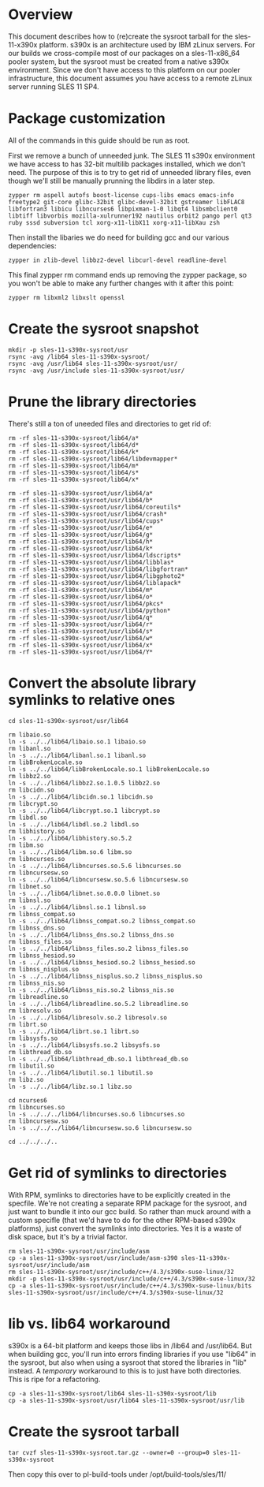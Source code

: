 # Overview

This document describes how to (re)create the sysroot tarball for the sles-11-x390x platform. s390x is an architecture used by IBM zLinux servers. For our builds we cross-compile most of our packages on a sles-11-x86_64 pooler system, but the sysroot must be created from a native s390x environment. Since we don't have access to this platform on our pooler infrastructure, this document assumes you have access to a remote zLinux server running SLES 11 SP4.

# Package customization

All of the commands in this guide should be run as root.

First we remove a bunch of unneeded junk. The SLES 11 s390x environment we have access to has 32-bit multilib packages installed, which we don't need. The purpose of this is to try to get rid of unneeded library files, even though we'll still be manually prunning the libdirs in a later step.

```
zypper rm aspell autofs boost-license cups-libs emacs emacs-info freetype2 git-core glibc-32bit glibc-devel-32bit gstreamer libFLAC8 libfortran3 libicu libncurses6 libpixman-1-0 libqt4 libsmbclient0 libtiff libvorbis mozilla-xulrunner192 nautilus orbit2 pango perl qt3 ruby sssd subversion tcl xorg-x11-libX11 xorg-x11-libXau zsh 
```

Then install the libaries we do need for building gcc and our various dependencies:

```
zypper in zlib-devel libbz2-devel libcurl-devel readline-devel
```

This final zypper rm command ends up removing the zypper package, so you won't be able to make any further changes with it after this point:

```
zypper rm libxml2 libxslt openssl
```

# Create the sysroot snapshot

```
mkdir -p sles-11-s390x-sysroot/usr
rsync -avg /lib64 sles-11-s390x-sysroot/
rsync -avg /usr/lib64 sles-11-s390x-sysroot/usr/
rsync -avg /usr/include sles-11-s390x-sysroot/usr/
```

# Prune the library directories

There's still a ton of uneeded files and directories to get rid of:

```
rm -rf sles-11-s390x-sysroot/lib64/a*
rm -rf sles-11-s390x-sysroot/lib64/d*
rm -rf sles-11-s390x-sysroot/lib64/k*
rm -rf sles-11-s390x-sysroot/lib64/libdevmapper*
rm -rf sles-11-s390x-sysroot/lib64/m*
rm -rf sles-11-s390x-sysroot/lib64/s*
rm -rf sles-11-s390x-sysroot/lib64/x*

rm -rf sles-11-s390x-sysroot/usr/lib64/a*
rm -rf sles-11-s390x-sysroot/usr/lib64/b*
rm -rf sles-11-s390x-sysroot/usr/lib64/coreutils*
rm -rf sles-11-s390x-sysroot/usr/lib64/crash*
rm -rf sles-11-s390x-sysroot/usr/lib64/cups*
rm -rf sles-11-s390x-sysroot/usr/lib64/e*
rm -rf sles-11-s390x-sysroot/usr/lib64/g*
rm -rf sles-11-s390x-sysroot/usr/lib64/h*
rm -rf sles-11-s390x-sysroot/usr/lib64/k*
rm -rf sles-11-s390x-sysroot/usr/lib64/ldscripts*
rm -rf sles-11-s390x-sysroot/usr/lib64/libblas*
rm -rf sles-11-s390x-sysroot/usr/lib64/libgfortran*
rm -rf sles-11-s390x-sysroot/usr/lib64/libgphoto2*
rm -rf sles-11-s390x-sysroot/usr/lib64/liblapack*
rm -rf sles-11-s390x-sysroot/usr/lib64/m*
rm -rf sles-11-s390x-sysroot/usr/lib64/o*
rm -rf sles-11-s390x-sysroot/usr/lib64/pkcs*
rm -rf sles-11-s390x-sysroot/usr/lib64/python*
rm -rf sles-11-s390x-sysroot/usr/lib64/q*
rm -rf sles-11-s390x-sysroot/usr/lib64/r*
rm -rf sles-11-s390x-sysroot/usr/lib64/s*
rm -rf sles-11-s390x-sysroot/usr/lib64/w*
rm -rf sles-11-s390x-sysroot/usr/lib64/x*
rm -rf sles-11-s390x-sysroot/usr/lib64/Y*
```

# Convert the absolute library symlinks to relative ones

```
cd sles-11-s390x-sysroot/usr/lib64

rm libaio.so
ln -s ../../lib64/libaio.so.1 libaio.so
rm libanl.so
ln -s ../../lib64/libanl.so.1 libanl.so
rm libBrokenLocale.so
ln -s ../../lib64/libBrokenLocale.so.1 libBrokenLocale.so
rm libbz2.so
ln -s ../../lib64/libbz2.so.1.0.5 libbz2.so
rm libcidn.so
ln -s ../../lib64/libcidn.so.1 libcidn.so
rm libcrypt.so
ln -s ../../lib64/libcrypt.so.1 libcrypt.so
rm libdl.so
ln -s ../../lib64/libdl.so.2 libdl.so
rm libhistory.so
ln -s ../../lib64/libhistory.so.5.2
rm libm.so
ln -s ../../lib64/libm.so.6 libm.so
rm libncurses.so
ln -s ../../lib64/libncurses.so.5.6 libncurses.so
rm libncursesw.so
ln -s ../../lib64/libncursesw.so.5.6 libncursesw.so
rm libnet.so
ln -s ../../lib64/libnet.so.0.0.0 libnet.so
rm libnsl.so
ln -s ../../lib64/libnsl.so.1 libnsl.so
rm libnss_compat.so
ln -s ../../lib64/libnss_compat.so.2 libnss_compat.so
rm libnss_dns.so
ln -s ../../lib64/libnss_dns.so.2 libnss_dns.so
rm libnss_files.so
ln -s ../../lib64/libnss_files.so.2 libnss_files.so
rm libnss_hesiod.so
ln -s ../../lib64/libnss_hesiod.so.2 libnss_hesiod.so
rm libnss_nisplus.so
ln -s ../../lib64/libnss_nisplus.so.2 libnss_nisplus.so
rm libnss_nis.so
ln -s ../../lib64/libnss_nis.so.2 libnss_nis.so
rm libreadline.so
ln -s ../../lib64/libreadline.so.5.2 libreadline.so
rm libresolv.so
ln -s ../../lib64/libresolv.so.2 libresolv.so
rm librt.so
ln -s ../../lib64/librt.so.1 librt.so
rm libsysfs.so
ln -s ../../lib64/libsysfs.so.2 libsysfs.so
rm libthread_db.so
ln -s ../../lib64/libthread_db.so.1 libthread_db.so
rm libutil.so
ln -s ../../lib64/libutil.so.1 libutil.so
rm libz.so
ln -s ../../lib64/libz.so.1 libz.so

cd ncurses6
rm libncurses.so
ln -s ../../../lib64/libncurses.so.6 libncurses.so
rm libncursesw.so
ln -s ../../../lib64/libncursesw.so.6 libncursesw.so

cd ../../../..
```

# Get rid of symlinks to directories

With RPM, symlinks to directories have to be explicitly created in the specfile. We're not creating a separate RPM package for the sysroot, and just want to bundle it into our gcc build. So rather than muck around with a custom specifle (that we'd have to do for the other RPM-based s390x platforms), just convert the symlinks into directories. Yes it is a waste of disk space, but it's by a trivial factor.

```
rm sles-11-s390x-sysroot/usr/include/asm
cp -a sles-11-s390x-sysroot/usr/include/asm-s390 sles-11-s390x-sysroot/usr/include/asm
rm sles-11-s390x-sysroot/usr/include/c++/4.3/s390x-suse-linux/32
mkdir -p sles-11-s390x-sysroot/usr/include/c++/4.3/s390x-suse-linux/32
cp -a sles-11-s390x-sysroot/usr/include/c++/4.3/s390x-suse-linux/bits sles-11-s390x-sysroot/usr/include/c++/4.3/s390x-suse-linux/32
```

# lib vs. lib64 workaround

s390x is a 64-bit platform and keeps those libs in /lib64 and /usr/lib64. But when building gcc, you'll run into errors finding libraries if you use "lib64" in the sysroot, but also when using a sysroot that stored the libraries in "lib" instead. A *temporary* workaround to this is to just have both directories. This is ripe for a refactoring.

```
cp -a sles-11-s390x-sysroot/lib64 sles-11-s390x-sysroot/lib
cp -a sles-11-s390x-sysroot/usr/lib64 sles-11-s390x-sysroot/usr/lib
```

# Create the sysroot tarball

```
tar cvzf sles-11-s390x-sysroot.tar.gz --owner=0 --group=0 sles-11-s390x-sysroot
```

Then copy this over to pl-build-tools under /opt/build-tools/sles/11/
